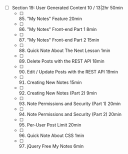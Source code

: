 - [ ] Section 19: User Generated Content 10 / 13|2hr 50min
  - [ ] 85. "My Notes" Feature 20min
  - [ ] 86. "My Notes" Front-end Part 1 8min
  - [ ] 87. "My Notes" Front-end Part 2 15min
  - [ ] 88. Quick Note About The Next Lesson 1min
  - [ ] 89. Delete Posts with the REST API 18min
  - [ ] 90. Edit / Update Posts with the REST API 19min
  - [ ] 91. Creating New Notes 15min
  - [ ] 92. Creating New Notes (Part 2) 9min
  - [ ] 93. Note Permissions and Security (Part 1) 20min
  - [ ] 94. Note Permissions and Security (Part 2) 20min
  - [ ] 95. Per-User Post Limit 20min
  - [ ] 96. Quick Note About CSS 1min
  - [ ] 97. jQuery Free My Notes 6min
